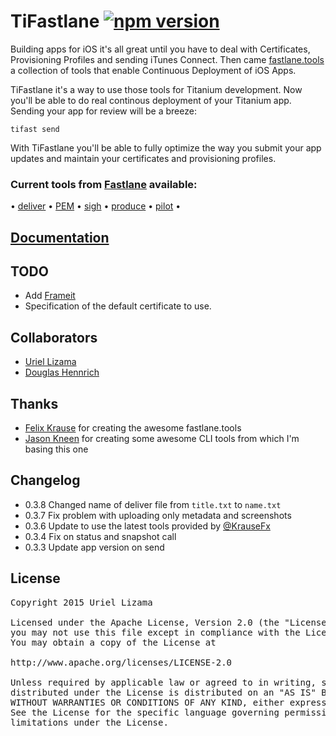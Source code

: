 # TiFastlane [![npm version](https://badge.fury.io/js/tifastlane.svg)](http://badge.fury.io/js/tifastlane)

Building apps for iOS it's all great until you have to deal with Certificates, Provisioning Profiles and sending iTunes Connect. Then came [fastlane.tools](https://fastlane.tools/) a collection of tools that enable Continuous Deployment of iOS Apps.

TiFastlane it's a way to use those tools for Titanium development. Now you'll be able to do real continous deployment of your Titanium app. Sending your app for review will be a breeze:

	tifast send

With TiFastlane you'll be able to fully optimize the way you submit your app updates and maintain your certificates and provisioning profiles.

### Current tools from [Fastlane](https://github.com/KrauseFx/fastlane) available:
<p align="center">

  &bull; <a href="https://github.com/KrauseFx/deliver">deliver</a> &bull;
  <a href="https://github.com/KrauseFx/PEM">PEM</a> &bull;
  <a href="https://github.com/KrauseFx/sigh">sigh</a> &bull;
  <a href="https://github.com/KrauseFx/produce">produce</a> &bull;
  <a href="https://github.com/fastlane/pilot">pilot</a> &bull;
</p>

## [Documentation](./docs/README.md)


## TODO

* Add [Frameit](https://github.com/fastlane/frameit)
* Specification of the default certificate to use.

##  Collaborators

* [Uriel Lizama](https://github.com/ulizama)
* [Douglas Hennrich](https://github.com/DouglasHennrich)

##  Thanks

* [Felix Krause](https://github.com/KrauseFx) for creating the awesome fastlane.tools
* [Jason Kneen](https://github.com/jasonkneen) for creating some awesome CLI tools from which I'm basing this one

## Changelog
* 0.3.8 Changed name of deliver file from `title.txt` to `name.txt`
* 0.3.7 Fix problem with uploading only metadata and screenshots
* 0.3.6 Update to use the latest tools provided by [@KrauseFx](https://github.com/KrauseFx/fastlane)
* 0.3.4 Fix on status and snapshot call
* 0.3.3 Update app version on send

## License

<pre>
Copyright 2015 Uriel Lizama

Licensed under the Apache License, Version 2.0 (the "License");
you may not use this file except in compliance with the License.
You may obtain a copy of the License at

http://www.apache.org/licenses/LICENSE-2.0

Unless required by applicable law or agreed to in writing, software
distributed under the License is distributed on an "AS IS" BASIS,
WITHOUT WARRANTIES OR CONDITIONS OF ANY KIND, either express or implied.
See the License for the specific language governing permissions and
limitations under the License.
</pre>
